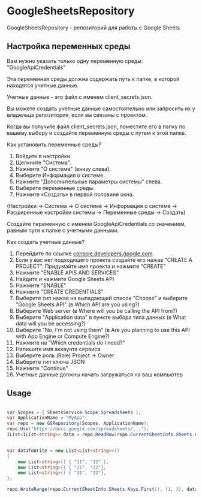 # GoogleSheetsRepository
GoogleSheetsRepository - репозиторий для работы с Google Sheets

## Настройка переменных среды

Вам нужно указать только одну переменную среды:
"GoogleApiCredentials"

Эта переменная среды должна содержать путь к папке, в которой находятся учетные данные.

Учетные данные - это файл с именем client_secrets.json.

Вы можете создать учетные данные самостоятельно или запросить их у владельца репозитория, если вы связаны с проектом.

Когда вы получите файл client_secrets.json, поместите его в папку по вашему выбору и создайте переменную среды с путем к этой папке.

Как установить переменные среды?

1. Войдите в настройки
1. Щелкните "Система".
1. Нажмите "О системе" (внизу слева).
1. Выберите Информация о системе.
1. Нажмите "Дополнительные параметры системы" слева.
1. Выберите переменные среды.
1. Нажмите «Создать» в первой половине окна.

(Настройки -> Система -> О системе -> Информация о системе -> Расширенные настройки системы -> Переменные среды -> Создать)

Создайте переменную с именем GoogleApiCredentials со значением, равным пути к папке с учетными данными.


Как создать учетные данные?
1. Перейдите по ссылке [console.developers.google.com](https://console.developers.google.com/).
1. Если у вас нет подходящего проекта создайте его нажав "CREATE A PROJECT". Придумайте имя проекта и нажмите "CREATE"
1. Нажмите "ENABLE APIS AND SERVICES"
1. Найдите и нажмите Google Sheets API
1. Нажмите "ENABLE"
1. Нажмите "CREATE CREDENTIALS"
1. Выберите тип нажав на выпадающий список "Choose" и выберите "Google Sheets API" (в Which API are you using?)
1. Выберите Web server (в Where will you be calling the API from?)
1. Выберите "Application data" в пункте выбора типа данных (в What data will you be accessing?)
1. Выберите "No, I'm not using them" (в Are you planning to use this API with App Engine or Compute Engine?)
1. Нажмите на "Which credentials do I need?" 
1. Напишите имя аккаунта сервиса
1. Выберите роль (Role) Project -> Owner
1. Выберите тип ключа JSON
1. Нажмите "Continue"
1. Учетные данные должны начать загружаться на ваш компьютер


## Usage
```csharp

var Scopes = { SheetsService.Scope.Spreadsheets };
var ApplicationName = "MyApp";
var repo = new GSRepository(Scopes, ApplicationName);
repo.Use("https://docs.google.com/spreadsheets/...");
IList<IList<string>> data = repo.ReadRow(repo.CurrentSheetInfo.Sheets.Keys.First(), (1, 1));


var dataToWrite = new List<List<string>>()
{
    new List<string>() { "11", "12" },
    new List<string>() { "21", "22"},
    new List<string>() { "31", "32"},
};

repo.WriteRange(repo.CurrentSheetInfo.Sheets.Keys.First(), (1, 2), dataToWrite);
```
